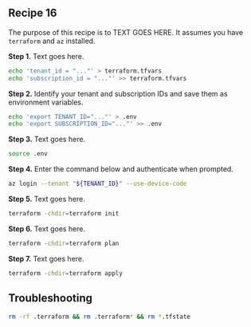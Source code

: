 ## Recipe 16
The purpose of this recipe is to TEXT GOES HERE. It assumes you have `terraform` and `az` installed.

**Step 1.** Text goes here.
```bash
echo 'tenant_id = "..."' > terraform.tfvars
echo 'subscription_id = "..."' >> terraform.tfvars
```

**Step 2.** Identify your tenant and subscription IDs and save them as environment variables. 
```bash
echo 'export TENANT_ID="..."' > .env
echo 'export SUBSCRIPTION_ID="..."' >> .env
```

**Step 3.** Text goes here.
```bash
source .env
```

**Step 4.** Enter the command below and authenticate when prompted. 
```bash
az login --tenant "${TENANT_ID}" --use-device-code
```

**Step 5.** Text goes here.
```bash
terraform -chdir=terraform init
```

**Step 6.** Text goes here.
```bash
terraform -chdir=terraform plan
```

**Step 7.** Text goes here.
```bash
terraform -chdir=terraform apply
```

## Troubleshooting
```bash
rm -rf .terraform && rm .terraform* && rm *.tfstate
```